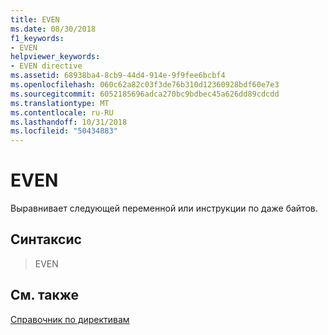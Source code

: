 ```yaml
---
title: EVEN
ms.date: 08/30/2018
f1_keywords:
- EVEN
helpviewer_keywords:
- EVEN directive
ms.assetid: 68938ba4-8cb9-44d4-914e-9f9fee6bcbf4
ms.openlocfilehash: 060c62a82c03f3de76b310d12360928bdf60e7e3
ms.sourcegitcommit: 6052185696adca270bc9bdbec45a626dd89cdcdd
ms.translationtype: MT
ms.contentlocale: ru-RU
ms.lasthandoff: 10/31/2018
ms.locfileid: "50434883"
---
```

# <a name="even"></a>EVEN

Выравнивает следующей переменной или инструкции по даже байтов.

## <a name="syntax"></a>Синтаксис

> EVEN

## <a name="see-also"></a>См. также

[Справочник по директивам](../../assembler/masm/directives-reference.md)<br/>